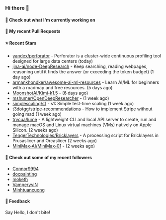 ### Hi there 👋

#### 👷 Check out what I'm currently working on

#### 🔨 My recent Pull Requests


#### ⭐ Recent Stars

- [yandex/perforator](https://github.com/yandex/perforator) - Perforator is a cluster-wide continuous profiling tool designed for large data centers (today)
- [jina-ai/node-DeepResearch](https://github.com/jina-ai/node-DeepResearch) - Keep searching, reading webpages, reasoning until it finds the answer (or exceeding the token budget) (1 day ago)
- [armankhondker/awesome-ai-ml-resources](https://github.com/armankhondker/awesome-ai-ml-resources) - Learn AI/ML for beginners with a roadmap and free resources.  (5 days ago)
- [MoonshotAI/Kimi-k1.5](https://github.com/MoonshotAI/Kimi-k1.5) -  (6 days ago)
- [mshumer/OpenDeepResearcher](https://github.com/mshumer/OpenDeepResearcher) -  (1 week ago)
- [simplescaling/s1](https://github.com/simplescaling/s1) - s1: Simple test-time scaling (1 week ago)
- [t3dotgg/stripe-recommendations](https://github.com/t3dotgg/stripe-recommendations) - How to implement Stripe without going mad (1 week ago)
- [trycua/lume](https://github.com/trycua/lume) - A lightweight CLI and local API server to create, run and manage macOS and Linux virtual machines (VMs) natively on Apple Silicon. (2 weeks ago)
- [TengerTechnologies/Bricklayers](https://github.com/TengerTechnologies/Bricklayers) - A processing script for Bricklayers in Prusaslicer and Orcaslicer (2 weeks ago)
- [MiniMax-AI/MiniMax-01](https://github.com/MiniMax-AI/MiniMax-01) -  (2 weeks ago)

#### 👯 Check out some of my recent followers

- [Connor9994](https://github.com/Connor9994)
- [docpainting](https://github.com/docpainting)
- [moketh](https://github.com/moketh)
- [VamperyviN](https://github.com/VamperyviN)
- [Minhtuancuong](https://github.com/Minhtuancuong)

#### 💬 Feedback

Say Hello, I don't bite!